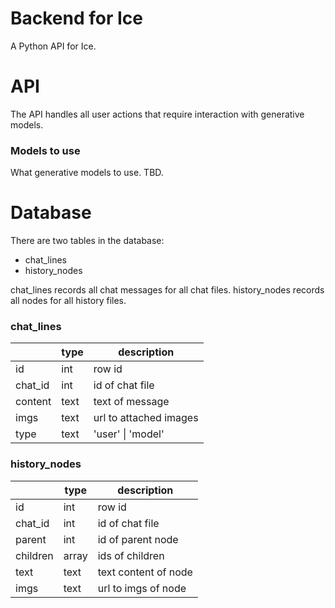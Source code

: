 # Backend for Ice

A Python API for Ice. 

# API 

The API handles all user actions that require interaction with generative models. 

### Models to use

What generative models to use. TBD. 

# Database

There are two tables in the database:

- chat_lines
- history_nodes

chat_lines records all chat messages for all chat files. history_nodes records all nodes for all history files. 

### chat_lines

|         | type | description            |
|---------|------|------------------------|
| id      | int  | row id                 |
| chat_id | int  | id of chat file        |
| content | text | text of message        |
| imgs    | text | url to attached images |
| type    | text | 'user' \| 'model'      |


### history_nodes

|          | type  | description          |
|----------|-------|----------------------|
| id       | int   | row id               |
| chat_id  | int   | id of chat file      |
| parent   | int   | id of parent node    |
| children | array | ids of children      |
| text     | text  | text content of node |
| imgs     | text  | url to imgs of node  |